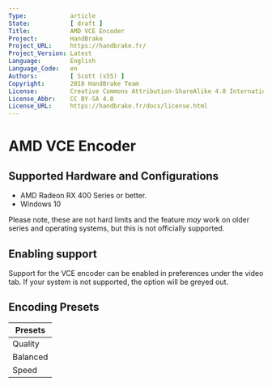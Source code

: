 ---Type:            articleState:           [ draft ]Title:           AMD VCE EncoderProject:         HandBrakeProject_URL:     https://handbrake.fr/Project_Version: LatestLanguage:        EnglishLanguage_Code:   enAuthors:         [ Scott (s55) ]Copyright:       2018 HandBrake TeamLicense:         Creative Commons Attribution-ShareAlike 4.0 InternationalLicense_Abbr:    CC BY-SA 4.0License_URL:     https://handbrake.fr/docs/license.html---AMD VCE Encoder==========================Supported Hardware and Configurations --------------- AMD Radeon RX 400 Series or better.- Windows 10Please note, these are not hard limits and the feature *may* work on older series and operating systems, but this is not officially supported.Enabling support--------------Support for the VCE encoder can be enabled in preferences under the video tab. If your system is not supported, the option will be greyed out.Encoding Presets--------------| Presets          ||------------------|| Quality          || Balanced         || Speed            |